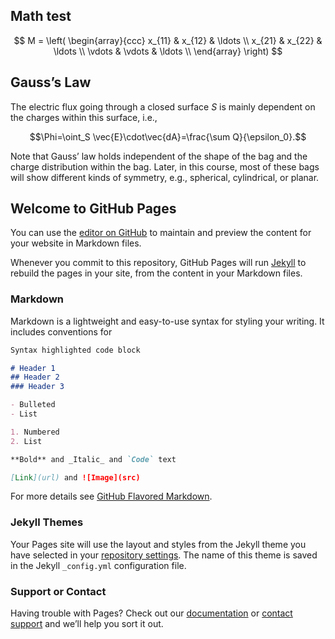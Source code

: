 ---
---

## Math test
$$
M = \left( \begin{array}{ccc}
x_{11} & x_{12} & \ldots \\
x_{21} & x_{22} & \ldots \\
\vdots & \vdots & \ldots \\
\end{array} \right)
$$

## Gauss’s Law

The electric flux going through a closed surface $S$ is mainly dependent on the charges within this surface, i.e.,

$$\Phi=\oint_S \vec{E}\cdot\vec{dA}=\frac{\sum Q}{\epsilon_0}.$$

Note that Gauss’ law holds independent of the shape of the bag and the charge distribution within the bag. Later, in this course, most of these bags will show different kinds of symmetry, e.g., spherical, cylindrical, or planar.

## Welcome to GitHub Pages

You can use the [editor on GitHub](https://github.com/karoly-zsolnai-feher/karoly-zsolnai-feher.github.io/edit/master/README.md) to maintain and preview the content for your website in Markdown files.

Whenever you commit to this repository, GitHub Pages will run [Jekyll](https://jekyllrb.com/) to rebuild the pages in your site, from the content in your Markdown files.

### Markdown

Markdown is a lightweight and easy-to-use syntax for styling your writing. It includes conventions for

```markdown
Syntax highlighted code block

# Header 1
## Header 2
### Header 3

- Bulleted
- List

1. Numbered
2. List

**Bold** and _Italic_ and `Code` text

[Link](url) and ![Image](src)
```

For more details see [GitHub Flavored Markdown](https://guides.github.com/features/mastering-markdown/).

### Jekyll Themes

Your Pages site will use the layout and styles from the Jekyll theme you have selected in your [repository settings](https://github.com/karoly-zsolnai-feher/karoly-zsolnai-feher.github.io/settings). The name of this theme is saved in the Jekyll `_config.yml` configuration file.

### Support or Contact

Having trouble with Pages? Check out our [documentation](https://help.github.com/categories/github-pages-basics/) or [contact support](https://github.com/contact) and we’ll help you sort it out.
